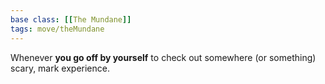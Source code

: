 ```yaml
---
base class: [[The Mundane]]
tags: move/theMundane
---
```

Whenever **you go off by yourself** to check out somewhere (or something) scary, mark experience.
